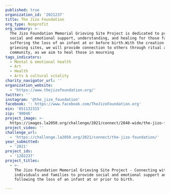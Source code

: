 ```yaml
---
published: true
organization_id: '2021237'
title: The Jizo Foundation
org_type: Nonprofit
org_summary: >-
  The Jizo Foundation Memorial Grieving Site Project is dedicated to providing
  social and emotional support, understanding, and healing for those families
  suffering the loss of an infant at or before birth.With the creation of public
  grieving sites, we will provide connection to others through ritual and
  community, as we aim to heal those in mourning
tags_indicators:
  - Mental & emotional health
  - Art
  - Health
  - Arts & cultural vitality
charity_navigator_url: ''
organization_website:
  - 'https://www.thejizofoundation.org/'
twitter: ''
instagram: '@the_jizo_foundation'
facebook: ': https://www.facebook.com/TheJizoFoundation.org'
ein: '851132315'
zip: '90046'
project_image: >-
  https://images.la2050.org/challenge/2021/connect/2048-wide/the-jizo-foundation.jpg
project_video: ''
challenge_url:
  - 'https://challenge.la2050.org/2021/connect/the-jizo-foundation/'
year_submitted:
  - '2021'
project_ids:
  - '1202237'
project_titles:
  - >-
    The Jizo Foundation Memorial Grieving Site Project - Connecting with
    individuals and families to provide social and emotional support and healing
    following the loss of an infant at or prior to birth.

---
```

